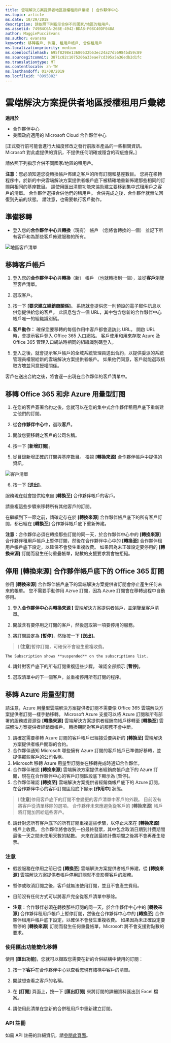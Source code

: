 ```yaml
---
title: 雲端解決方案提供者地區授權租用戶彙總 | 合作夥伴中心
ms.topic: article
ms.date: 10/29/2018
description: 請依照下列指示合併不同國家/地區的租用戶。
ms.assetid: 749B4C6A-26BE-4942-BDA8-F08C40DF048A
author: MaggiePucciEvans
ms.author: evansma
keywords: 移轉客戶, 佈建, 租用戶帳戶, 合併租用戶
ms.localizationpriority: medium
ms.openlocfilehash: 695f8298e13680532b63ec24a27d56984bd59c89
ms.sourcegitcommit: 3871c82c1075206a33eae7cd395a5a36edb2d1fc
ms.translationtype: MT
ms.contentlocale: zh-TW
ms.lasthandoff: 01/08/2019
ms.locfileid: "8995882"
---
```

# <a name="csp-regional-authorization-tenant-consolidation"></a>雲端解決方案提供者地區授權租用戶彙總

**適用於**

-  合作夥伴中心
-  美國政府適用的 Microsoft Cloud 合作夥伴中心


\[正式發行前可能會進行大幅度修改之發行前版本產品的一些相關資訊。 Microsoft 對此處提供的資訊，不提供任何明確或隱含的瑕疵擔保。\]

請依照下列指示合併不同國家/地區的租用戶。

**注意**：您必須知道您從轉換帳戶佈建之客戶的所有訂閱和基座數目。 您將在移轉程序中，於新的中央雲端解決方案提供者帳戶底下被精確地重新佈建那些相同的訂閱與相同的基座數目。 請使用匯出清單功能來協助建立要移到集中式租用戶之客戶的清單。 合作夥伴選擇合併他們的租用戶。 合併完成之後，合作夥伴就無法回復到先前的狀態。 請注意，也需要執行客戶動作。



## <a name="prepare-for-migration"></a>準備移轉


-   登入您的**合作夥伴中心**與**轉換**（現有） 帳戶 （您將會轉換的一個） 並記下所有客戶和為那些客戶佈建服務的所有。

![地區客戶清單](images/regionalcustomer1.png)

## <a name="migrate-customer-accounts"></a>移轉客戶帳戶


1.  登入您的**合作夥伴中心**與**轉換**（新） 帳戶 （也就轉換到一個），並從**客戶**瀏覽至客戶清單。

2.  選取客戶。

3.  按一下 **\[要求建立經銷商關係\]**。 系統就會提供您一則預設的電子郵件訊息以供您提供給您的客戶。 此訊息包含一個 URL，其中包含您新的合作夥伴中心帳戶唯一的組織識別碼。

4.  **客戶動作：** 確保您要移轉的每個作用中客戶都會造訪此 URL。 開啟 URL 時，會提示客戶登入 Office 365 入口網站。 客戶使用和用來存取 Azure 及 Office 365 管理入口網站時相同的組織識別碼登入。

5.  登入之後，就會提示客戶帳戶的全域系統管理員送出合約，以提供委派的系統管理員權限給新的雲端解決方案提供者帳戶。 如果他們同意，客戶就能選取核取方塊並同意授權關係。

客戶在送出合約之後，將會逐一出現在合作夥伴的客戶清單中。

## <a name="migrating-office-365-and-non-azure-usage-based-subscriptions"></a>移轉 Office 365 和非 Azure 用量型訂閱


1.  在您的客戶簽署合約之後，您就可以在您的集中式合作夥伴租用戶底下重新建立他們的訂閱。

2.  從**合作夥伴中心**中，選取**客戶**。

3.  開啟您要移轉之客戶的公司名稱。

4.  按一下 **\[新增訂閱\]**。

5.  從目錄新增正確的訂閱與基座數目。 檢視 **\[轉換來源\]** 合作夥伴帳戶中提供的資訊。

![客戶清單](images/regionalcustomer2.png)

6.  按一下 **\[送出\]**。

服務現在就會提供給來自 **\[轉換至\]** 合作夥伴帳戶的客戶。

請重複這些步驟來移轉所有其他客戶的訂閱。

在繼續到下一節之前，請確定存在於 **\[轉換來源\]** 合作夥伴帳戶底下的所有客戶訂閱，都已經在 **\[轉換至\]** 合作夥伴帳戶底下重新佈建。

**注意**：合作夥伴必須在轉換那些訂閱的同一天，於合作夥伴中心中的 **\[轉換來源\]** 合作夥伴租用戶帳戶上暫停訂閱，然後在合作夥伴中心中的 **\[轉換至\]** 合作夥伴租用戶帳戶底下設定，以確保不會發生重複收費。 如果因為未正確設定要停用的 **\[轉換來源\]** 訂閱而發生任何重疊帳單，點數的支援要求將會被拒絕。



## <a name="disabling-the-office-365-subscriptions-under-the-transitioning-from-partner-account"></a>停用 \[轉換來源\] 合作夥伴帳戶底下的 Office 365 訂閱


停用 **\[轉換來源\]** 合作夥伴帳戶底下的雲端解決方案提供者訂閱會停止產生任何未來的帳單。 您不需要手動停用 Azrue 訂閱，因為 Azure 訂閱會在移轉過程中自動停用。

1.  登入**合作夥伴中心**與**轉換來源 \]** 雲端解決方案提供者帳戶，並瀏覽至客戶清單。

2.  開啟含有要停用之訂閱的客戶，然後選取第一項要停用的服務。
3.  將訂閱設定為 **\[暫停\]**，然後按一下 **\[送出\]**。

 >[!**注意**]暫停訂閱，可確保不會發生重複收費。



~~~
The Subscription shows **suspended** on the subscriptions list.
~~~

4.  請針對客戶底下的所有訂閱重複這些步驟。 確認全部顯示 **\[暫停\]**。

5.  選取清單中的下一個客戶，並重複停用所有訂閱的程序。

## <a name="migrating-azure-usage-based-subscriptions"></a>移轉 Azure 用量型訂閱


請注意，Azure 用量型雲端解決方案提供者訂閱不需要像 Office 365 雲端解決方案提供者訂閱一樣手動移轉。 Microsoft Azure 支援可以將 Azure 訂閱和所有部署的服務或資源從 **\[轉換來源\]** 雲端解決方案提供者經銷商帳戶移轉至 **\[轉換至\]** 雲端解決方案提供者經銷商帳戶。 轉換期間對客戶的服務不會中斷。

1.  請確定需要移轉 Azure 訂閱的客戶帳戶已經接受要與新的 **\[轉換至\]** 雲端解決方案提供者帳戶關聯的合約。
2.  合作夥伴通知 Microsoft 哪些擁有 Azure 訂閱的客戶帳戶已準備好移轉，並提供那些客戶的公司名稱。
3.  Microsoft 移轉 Azure 用量型訂閱並在移轉完成時通知合作夥伴。
4.  合作夥伴確認 **\[轉換來源\]** 雲端解決方案提供者經銷商帳戶底下的 Azure 訂閱，現在在合作夥伴中心的客戶訂閱區段底下顯示為 \[暫停\]。
5.  合作夥伴確認 **\[轉換至\]** 雲端解決方案提供者經銷商帳戶底下的 Azure 訂閱，在合作夥伴中心的客戶訂閱區段底下顯示 **\[作用中\]** 狀態。

>[!**注意**]停用客戶底下的訂閱不會變更的客戶清單中客戶的外觀。 目前沒有將客戶從清單移除的選項。 合作夥伴未來應避免從客戶的 **\[轉換來源\]** 帳戶將訂閱加回給這些客戶。



6.  請針對您所有客戶底下的所有訂閱重複這些步驟，以停止未來在 **\[轉換來源\]** 帳戶上收費。 合作夥伴將會收到一份最終發票，其中包含取消日期到計費期間最後一天之間未使用天數的點數。 未來在該最終計費期間之後將不會再產生發票。

### <a name="notes"></a>注意

-   假設服務在停用之前已從 **\[轉換至\]** 雲端解決方案提供者帳戶佈建，從 **\[轉換來源\]** 雲端解決方案提供者帳戶停用訂閱就不會影響客戶的服務。

-   暫停或取消訂閱之後，客戶就無法使用訂閱，並且不會產生費用。

-   目前沒有任何方式可以將客戶完全從客戶清單中移除。

-   **注意**：合作夥伴必須在轉換那些訂閱的同一天，於合作夥伴中心中的 **\[轉換來源\]** 合作夥伴租用戶帳戶上暫停訂閱，然後在合作夥伴中心中的 **\[轉換至\]** 合作夥伴租用戶帳戶底下設定，以確保不會發生重複收費。 如果因為未正確設定要暫停的 **\[轉換來源\]** 訂閱而發生任何重疊帳單，Microsoft 將不會支援對點數的要求。



### <a name="simplify-migration-using-export"></a>使用匯出功能簡化移轉

使用 **\[匯出功能\]**，您就可以擷取您需要在新的合併結構中使用的訂閱：

1.  按一下**客戶**在合作夥伴中心以查看您現有結構中客戶的清單。

2.  開啟想查看之客戶的名稱。

3.  在 **\[訂閱\]** 頁面上，按一下 **\[匯出訂閱\]** 來將訂閱的詳細資料匯出到 Excel 檔案。

4.  請使用此清單在您新的合併租用戶中重新建立訂閱。

### <a name="api-registration"></a>API 註冊

如需 API 註冊的詳細資訊，請[參閱此頁面](https://go.microsoft.com/fwlink/?linkid=847990)。








